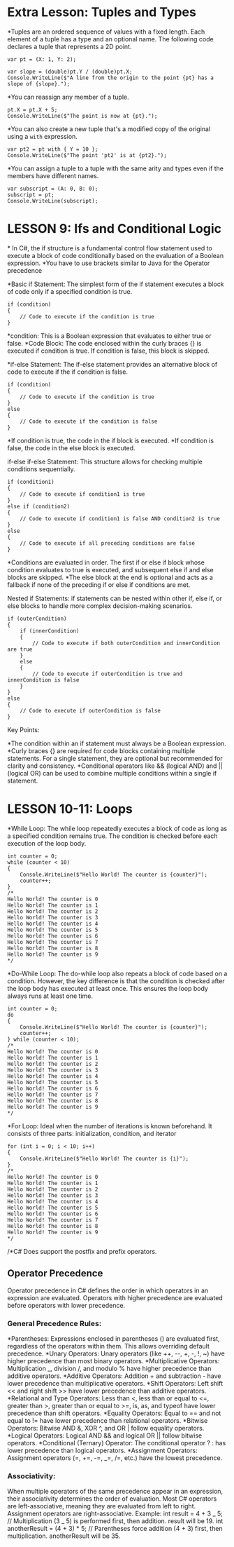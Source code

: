 # Extra Lesson: Tuples and Types

\*Tuples are an ordered sequence of values with a fixed length. Each element of a tuple has a type and an optional name. The following code declares a tuple that represents a 2D point.

```
var pt = (X: 1, Y: 2);

var slope = (double)pt.Y / (double)pt.X;
Console.WriteLine($"A line from the origin to the point {pt} has a slope of {slope}.");
```

\*You can reassign any member of a tuple.

```
pt.X = pt.X + 5;
Console.WriteLine($"The point is now at {pt}.");
```

\*You can also create a new tuple that's a modified copy of the original using a `with` expression.

```
var pt2 = pt with { Y = 10 };
Console.WriteLine($"The point 'pt2' is at {pt2}.");
```

\*You can assign a tuple to a tuple with the same arity and types even if the members have different names.

```
var subscript = (A: 0, B: 0);
subscript = pt;
Console.WriteLine(subscript);
```

# LESSON 9: Ifs and Conditional Logic

\* In C#, the if structure is a fundamental control flow statement used to execute a block of code conditionally based on the evaluation of a Boolean expression.
\*You have to use brackets similar to Java for the Operator precedence

\*Basic if Statement:
The simplest form of the if statement executes a block of code only if a specified condition is true.

```
if (condition)
{
    // Code to execute if the condition is true
}
```

\*condition: This is a Boolean expression that evaluates to either true or false.
\*Code Block: The code enclosed within the curly braces {} is executed if condition is true. If condition is false, this block is skipped.

\*if-else Statement:
The if-else statement provides an alternative block of code to execute if the if condition is false.

```
if (condition)
{
    // Code to execute if the condition is true
}
else
{
    // Code to execute if the condition is false
}
```

\*If condition is true, the code in the if block is executed.
\*If condition is false, the code in the else block is executed.

if-else if-else Statement:
This structure allows for checking multiple conditions sequentially.

```
if (condition1)
{
    // Code to execute if condition1 is true
}
else if (condition2)
{
    // Code to execute if condition1 is false AND condition2 is true
}
else
{
    // Code to execute if all preceding conditions are false
}
```

\*Conditions are evaluated in order. The first if or else if block whose condition evaluates to true is executed, and subsequent else if and else blocks are skipped.
\*The else block at the end is optional and acts as a fallback if none of the preceding if or else if conditions are met.

Nested if Statements:
if statements can be nested within other if, else if, or else blocks to handle more complex decision-making scenarios.

```
if (outerCondition)
{
    if (innerCondition)
    {
        // Code to execute if both outerCondition and innerCondition are true
    }
    else
    {
        // Code to execute if outerCondition is true and innerCondition is false
    }
}
else
{
    // Code to execute if outerCondition is false
}
```

Key Points:

\*The condition within an if statement must always be a Boolean expression.
\*Curly braces {} are required for code blocks containing multiple statements. For a single statement, they are optional but recommended for clarity and consistency.
\*Conditional operators like && (logical AND) and || (logical OR) can be used to combine multiple conditions within a single if statement.

# LESSON 10-11: Loops

\*While Loop: The while loop repeatedly executes a block of code as long as a specified condition remains true. The condition is checked before each execution of the loop body.

```
int counter = 0;
while (counter < 10)
{
    Console.WriteLine($"Hello World! The counter is {counter}");
    counter++;
}
/*
Hello World! The counter is 0
Hello World! The counter is 1
Hello World! The counter is 2
Hello World! The counter is 3
Hello World! The counter is 4
Hello World! The counter is 5
Hello World! The counter is 6
Hello World! The counter is 7
Hello World! The counter is 8
Hello World! The counter is 9
*/
```

\*Do-While Loop: The do-while loop also repeats a block of code based on a condition. However, the key difference is that the condition is checked after the loop body has executed at least once. This ensures the loop body always runs at least one time.

```
int counter = 0;
do
{
    Console.WriteLine($"Hello World! The counter is {counter}");
    counter++;
} while (counter < 10);
/*
Hello World! The counter is 0
Hello World! The counter is 1
Hello World! The counter is 2
Hello World! The counter is 3
Hello World! The counter is 4
Hello World! The counter is 5
Hello World! The counter is 6
Hello World! The counter is 7
Hello World! The counter is 8
Hello World! The counter is 9
*/
```

\*For Loop: Ideal when the number of iterations is known beforehand. It consists of three parts: initialization, condition, and iterator

```
for (int i = 0; i < 10; i++)
{
    Console.WriteLine($"Hello World! The counter is {i}");
}
/*
Hello World! The counter is 0
Hello World! The counter is 1
Hello World! The counter is 2
Hello World! The counter is 3
Hello World! The counter is 4
Hello World! The counter is 5
Hello World! The counter is 6
Hello World! The counter is 7
Hello World! The counter is 8
Hello World! The counter is 9
*/
```

/\*C# Does support the postfix and prefix operators.

## Operator Precedence

Operator precedence in C# defines the order in which operators in an expression are evaluated. Operators with higher precedence are evaluated before operators with lower precedence.

### General Precedence Rules:

\*Parentheses: Expressions enclosed in parentheses () are evaluated first, regardless of the operators within them. This allows overriding default precedence.
\*Unary Operators: Unary operators (like ++, --, +, -, !, ~) have higher precedence than most binary operators.
\*Multiplicative Operators: Multiplication _, division /, and modulo % have higher precedence than additive operators.
\*Additive Operators: Addition + and subtraction - have lower precedence than multiplicative operators.
\*Shift Operators: Left shift &lt;&lt; and right shift &gt;&gt; have lower precedence than additive operators.
\*Relational and Type Operators: Less than &lt;, less than or equal to &lt;=, greater than &gt;, greater than or equal to &gt;=, is, as, and typeof have lower precedence than shift operators.
\*Equality Operators: Equal to == and not equal to != have lower precedence than relational operators.
\*Bitwise Operators: Bitwise AND &, XOR ^, and OR | follow equality operators.
\*Logical Operators: Logical AND && and logical OR || follow bitwise operators.
\*Conditional (Ternary) Operator: The conditional operator ? : has lower precedence than logical operators.
\*Assignment Operators: Assignment operators (=, +=, -=, _=, /=, etc.) have the lowest precedence.

### Associativity:

When multiple operators of the same precedence appear in an expression, their associativity determines the order of evaluation. Most C# operators are left-associative, meaning they are evaluated from left to right. Assignment operators are right-associative.
Example:
int result = 4 + 3 _ 5; // Multiplication (3 _ 5) is performed first, then addition. result will be 19.
int anotherResult = (4 + 3) \* 5; // Parentheses force addition (4 + 3) first, then multiplication. anotherResult will be 35.
